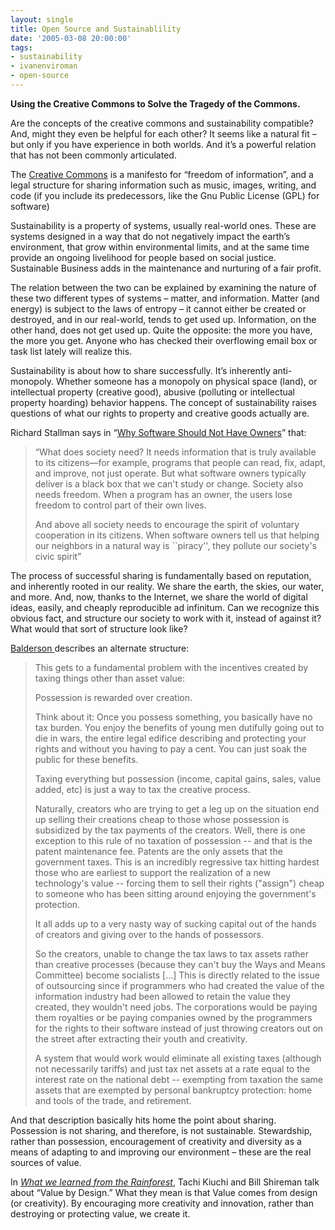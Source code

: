 ```yaml
---
layout: single
title: Open Source and Sustainablility
date: '2005-03-08 20:00:00'
tags:
- sustainability
- ivanenviroman
- open-source
---
```


<strong>Using the Creative Commons to Solve the Tragedy of the Commons.</strong>
 
Are the concepts of the creative commons and sustainability compatible? And, might they even be helpful for each other? It seems like a natural fit – but only if you have experience in both worlds. And it’s a powerful relation that has not been commonly articulated. 

The <a href="http://www.creativecommons.org">Creative Commons</a> is a manifesto for “freedom of information”, and a legal structure for sharing information such as music, images, writing, and code (if you include its predecessors, like the Gnu Public License (GPL) for software)

Sustainability is a property of systems, usually real-world ones. These are systems designed in a way that do not negatively impact the earth’s environment, that grow within environmental limits, and at the same time provide an ongoing livelihood for people based on social justice. Sustainable Business adds in the maintenance and nurturing of a fair profit.

The relation between the two can be explained by examining the nature of these two different types of systems – matter, and information. Matter (and energy) is subject to the laws of entropy – it cannot either be created or destroyed, and in our real-world, tends to get used up. Information, on the other hand, does not get used up. Quite the opposite: the more you have, the more you get. Anyone who has checked their overflowing email box or task list lately will realize this. 

Sustainability is about how to share successfully. It’s inherently anti-monopoly. Whether someone has a monopoly on physical space (land), or intellectual property (creative good), abusive (polluting or intellectual property hoarding) behavior happens. The concept of sustainability raises questions of what our rights to property and creative goods actually are. 

Richard Stallman says in “<a href="http://www.gnu.org/philosophy/why-free.html">Why Software Should Not Have Owners</a>” that:
 <blockquote>“What does society need? It needs information that is truly available to its citizens—for example, programs that people can read, fix, adapt, and improve, not just operate. But what software owners typically deliver is a black box that we can't study or change.
Society also needs freedom. When a program has an owner, the users lose freedom to control part of their own lives.

And above all society needs to encourage the spirit of voluntary cooperation in its citizens. When software owners tell us that helping our neighbors in a natural way is ``piracy'', they pollute our society's civic spirit”</blockquote>

The process of successful sharing is fundamentally based on reputation, and inherently rooted in our reality. We share the earth, the skies, our water, and more. And, now, thanks to the Internet, we share the world of digital ideas, easily, and cheaply reproducible ad infinitum. Can we recognize this obvious fact, and structure our society to work with it, instead of against it? What would that sort of structure look like? 

<a href="http://slashdot.org/comments.pl?sid=134862&cid=11253599">Balderson </a>describes an alternate structure:
<blockquote>
This gets to a fundamental problem with the incentives created by taxing things other than asset value: 

Possession is rewarded over creation. 

Think about it: Once you possess something, you basically have no tax burden. You enjoy the benefits of young men dutifully going out to die in wars, the entire legal edifice describing and protecting your rights and without you having to pay a cent. You can just soak the public for these benefits. 

Taxing everything but possession (income, capital gains, sales, value added, etc) is just a way to tax the creative process. 

Naturally, creators who are trying to get a leg up on the situation end up selling their creations cheap to those whose possession is subsidized by the tax payments of the creators. 
Well, there is one exception to this rule of no taxation of possession -- and that is the patent maintenance fee. Patents are the only assets that the government taxes. This is an incredibly regressive tax hitting hardest those who are earliest to support the realization of a new technology's value -- forcing them to sell their rights (&quot;assign&quot;) cheap to someone who has been sitting around enjoying the government's protection. 

It all adds up to a very nasty way of sucking capital out of the hands of creators and giving over to the hands of possessors. 

So the creators, unable to change the tax laws to tax assets rather than creative processes (because they can't buy the Ways and Means Committee) become socialists […] This is directly related to the issue of outsourcing since if programmers who had created the value of the information industry had been allowed to retain the value they created, they wouldn't need jobs. The corporations would be paying them royalties or be paying companies owned by the programmers for the rights to their software instead of just throwing creators out on the street after extracting their youth and creativity. 

A system that would work would eliminate all existing taxes (although not necessarily tariffs) and just tax net assets at a rate equal to the interest rate on the national debt -- exempting from taxation the same assets that are exempted by personal bankruptcy protection: home and tools of the trade, and retirement. 
</blockquote>
And that description basically hits home the point about sharing. Possession is not sharing, and therefore, is not sustainable. Stewardship, rather than possession, encouragement of creativity and diversity as a means of adapting to and improving our environment – these are the real sources of value. 

In <i><a href="http://future500.org/books">What we learned from the Rainforest</a></i>, Tachi Kiuchi and Bill Shireman talk about “Value by Design.” What they mean is that Value comes from design (or creativity). By encouraging more creativity and innovation, rather than destroying or protecting value, we create it. 